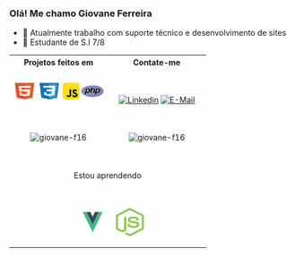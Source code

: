 ### Olá! Me chamo Giovane Ferreira
- 🔭 Atualmente trabalho com suporte técnico e desenvolvimento de sites
- 🎒 Estudante de S.I 7/8
<tr>
  <table width="100%">
  <tr>
  <th>Projetos feitos em</th>
  <th>Contate-me</th>
  </tr>
  <tr>
  <td width="50%">

 <p align = "center">
  <img align="center" alt="Gio-HTML" height="30" width="40" src="https://raw.githubusercontent.com/devicons/devicon/master/icons/html5/html5-original.svg">
  <img align="center" alt="Gio-CSS" height="30" width="40" src="https://raw.githubusercontent.com/devicons/devicon/master/icons/css3/css3-original.svg">
  <img align="center" alt="Gio-JS" height="30" width="30" src="https://github.com/giovane-f16/giovane-f16/blob/main/icons/javascript.png">
  <img align="center" alt="Gio-PHP" height="40" width="40"
       src="https://raw.githubusercontent.com/github/explore/ccc16358ac4530c6a69b1b80c7223cd2744dea83/topics/php/php.png">
 </p>

  </td>
  <td width="50%">

<br><p align="center">
[![Linkedin](https://img.shields.io/badge/-LinkedIn-%230077B5?style=for-the-badge&logo=linkedin&logoColor=white)](https://www.linkedin.com/in/giovane-f16/)
[![E-Mail](https://img.shields.io/badge/Microsoft_Outlook-0078D4?style=for-the-badge&logo=microsoft-outlook&logoColor=white)](mailto:giovane_16silva@hotmail.com)

</p>
  </td>
  <tr>
  <td width = "50%">
  <br>
  <p align = "center"><img src="https://github-readme-stats.vercel.app/api/top-langs/?username=giovane-f16&layout=compact&langs_count=7&theme=midnight-purple" alt="giovane-f16" /></p>
  </td>
  <td width = "50%">
  <br>
  <p align = "center"><img src="https://github-readme-stats.vercel.app/api?username=giovane-f16&show_icons=true&theme=midnight-purple&include_all_commits=true&count_private=true" alt="giovane-f16" /></p>
  </td>
  <tr>
  <td colspan = 2><br><p align = "center"> Estou aprendendo </p></td>
  <tr>
  <td colspan=2 width ="50%">
  <br>
  <p align="center">
  <img src="https://github.com/giovane-f16/giovane-f16/blob/main/icons/vue-js.png" alt="vuejs" width="75" height="50"/>
  <img src="https://github.com/giovane-f16/giovane-f16/blob/main/icons/nodejs.svg" alt="nodejs" width="50" height="50"/>
  </p>
  </table>

[//]: <> (The `&nbsp;` is to have Aphelion take up more space)

  
